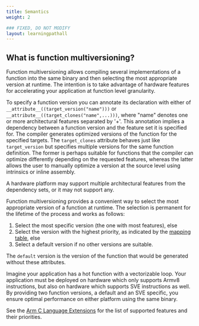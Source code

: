 ```yaml
---
title: Semantics
weight: 2

### FIXED, DO NOT MODIFY
layout: learningpathall
---
```


## What is function multiversioning?

Function multiversioning allows compiling several implementations of a function into the same binary and then selecting the most appropriate version at runtime. The intention is to take advantage of hardware features for accelerating your application at function level granularity.

To specify a function version you can annotate its declaration with either of  `__attribute__((target_version("name")))` or `__attribute__((target_clones("name",...)))`, where "name" denotes one or more architectural features separated by '+'. This annotation implies a dependency between a function version and the feature set it is specified for. The compiler generates optimized versions of the function for the specified targets. The `target_clones` attribute behaves just like `target_version` but specifies multiple versions for the same function definition. The former is perhaps suitable for functions that the compiler can optimize differently depending on the requested features, whereas the latter allows the user to manually optimize a version at the source level using intrinsics or inline assembly.

A hardware platform may support multiple architectural features from the dependency sets, or it may not support any. 

Function multiversioning provides a convenient way to select the most appropriate version of a function at runtime. The selection is permanent for the lifetime of the process and works as follows:

1. Select the most specific version (the one with most features), else
2. Select the version with the highest priority, as indicated by the [mapping table](https://arm-software.github.io/acle/main/acle.html#mapping), else
3. Select a default version if no other versions are suitable.

The `default` version is the version of the function that would be generated without these attributes.

Imagine your application has a hot function with a vectorizable loop. Your application must be deployed on hardware which only supports Armv8 instructions, but also on hardware which supports SVE instructions as well. By providing two function versions, a default and an SVE specific, you ensure optimal performance on either platform using the same binary.

See the [Arm C Language Extensions](https://arm-software.github.io/acle/main/acle.html#mapping) for the list of supported features and their priorities.
